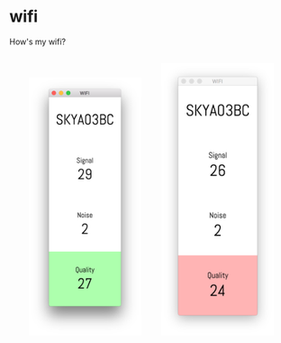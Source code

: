 # wifi

How's my wifi?

<div align="center">
    <img src="docs/wifi2.png" width=200 style="margin:1rem;" />
    <img src="docs/wifi1.png" width=200 style="margin:1rem;" />
</div>


